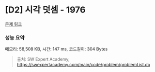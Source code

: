 # [D2] 시각 덧셈 - 1976 

[문제 링크](https://swexpertacademy.com/main/code/problem/problemDetail.do?contestProbId=AV5PttaaAZIDFAUq) 

### 성능 요약

메모리: 58,508 KB, 시간: 147 ms, 코드길이: 304 Bytes



> 출처: SW Expert Academy, https://swexpertacademy.com/main/code/problem/problemList.do
